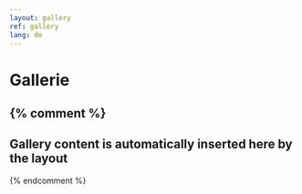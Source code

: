 ```yaml
---
layout: gallery
ref: gallery
lang: de
---
```


Gallerie
========

{% comment %}
------------------------------------------------------------------------------
Gallery content is automatically inserted here by the layout
------------------------------------------------------------------------------
{% endcomment %}